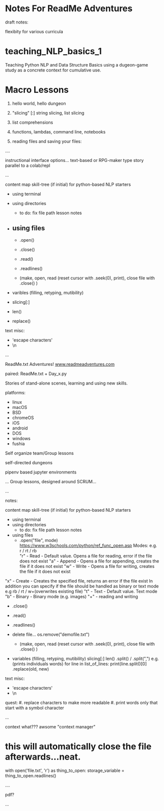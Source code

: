 
# Notes For ReadMe Adventures


draft notes:

flexibity for various curricula

# teaching_NLP_basics_1
Teaching Python NLP and Data Structure Basics using a dugeon-game study as a concrete context for cumulative use.

# Macro Lessons

1. hello world, hello dungeon
 
2. "slicing" [:] string slicing, list slicing
 
3. list comprehensions

4. functions, lambdas, command line, notebooks
 
5. reading files and saving your files:


....

instructional interface options...
text-based or RPG-maker type story parallel to a colab/repl

...

content map
skill-tree (if initial)
for python-based NLP starters
- using terminal
- using directories
  - to do: fix file path lesson notes
- using files
  -
  - .open()
  - .close()
  - .read()
  - .readlines()
  
  - (make, open, read (reset cursor with .seek(0), print), close file with .close() )
  
- varibles (filling, retyping, mutibility)
- slicing[:]
- len()
- replace()

text misc:
- 'escape characters'
- \n


...

ReadMe.txt Adventures! www.readmeadventures.com

paired: 
ReadMe.txt + Day_x.py

Stories of stand-alone scenes, learning and using new skills.


platforms:
- linux
- macOS
- BSD
- chromeOS
- iOS
- android
- DOS
- windows
- fushia


Self organize team/Group lessons

self-directed dungeons

pipenv based jupyter environments

...
Group lessons, designed around SCRUM...

...

notes:

content map
skill-tree (if initial)
for python-based NLP starters
- using terminal
- using directories
  - to do: fix file path lesson notes
- using files
  - .open("file", mode) https://www.w3schools.com/python/ref_func_open.asp
Modes: e.g. r / rt / rb  
"r" - Read - Default value. Opens a file for reading, error if the file does not exist
"a" - Append - Opens a file for appending, creates the file if it does not exist
"w" - Write - Opens a file for writing, creates the file if it does not exist

"x" - Create - Creates the specified file, returns an error if the file exist
In addition you can specify if the file should be handled as binary or text mode
e.g rb / rt / w+(overwrites existing file)
"t" - Text - Default value. Text mode
"b" - Binary - Binary mode (e.g. images)
"+" - reading and writing

  - .close()
  - .read() 

  - .readlines()
- delete file... os.remove("demofile.txt") 
  
  - (make, open, read (reset cursor with .seek(0), print), close file with .close() )
  
- variables (filling, retyping, mutibility)
slicing[:]
len()
.split() / .split(",")
		e.g. (prints individuals words)
		for line in list_of_lines:
			print(line.split()[0]
.replace(old, new)

text misc:
- 'escape characters'
- \n



quest:
#. replace characters to make more readable
#. print words only that start with a symbol character

...

context what??? awsome
"context manager"
# this will automatically close the file afterwards...neat.
with open('file.txt', 'r') as thing_to_open:
	storage_variable = thing_to_open.readlines()


....

pdf?

...

